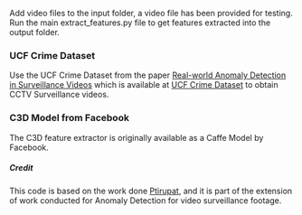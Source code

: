 Add video files to the input folder, a video file has been provided for testing.
Run the main extract_features.py file to get features extracted into the output folder.
### UCF Crime Dataset
Use the UCF Crime Dataset from the paper [Real-world Anomaly Detection in Surveillance Videos](https://arxiv.org/abs/1801.04264) which is available at [UCF Crime Dataset](https://www.dropbox.com/sh/75v5ehq4cdg5g5g/AABvnJSwZI7zXb8_myBA0CLHa?dl=0) to obtain CCTV Surveillance videos.
### C3D Model from Facebook
The C3D feature extractor is originally available as a Caffe Model by Facebook.
##### Credit
This code is based on the work done [Ptirupat](https://github.com/ptirupat/AnomalyDetection_CVPR18), and it is part of the extension of work conducted for Anomaly Detection for video surveillance footage.

